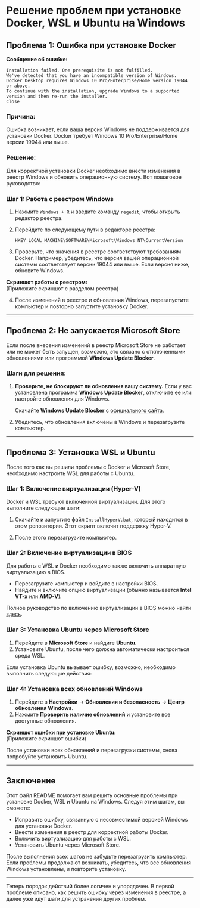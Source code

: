 # Решение проблем при установке Docker, WSL и Ubuntu на Windows

## Проблема 1: Ошибка при установке Docker

**Сообщение об ошибке:**
```
Installation failed. One prerequisite is not fulfilled.
We've detected that you have an incompatible version of Windows.
Docker Desktop requires Windows 10 Pro/Enterprise/Home version 19044 or above.
To continue with the installation, upgrade Windows to a supported version and then re-run the installer.
Close
```

### Причина:
Ошибка возникает, если ваша версия Windows не поддерживается для установки Docker. Docker требует Windows 10 Pro/Enterprise/Home версии 19044 или выше.

### Решение:
Для корректной установки Docker необходимо внести изменения в реестр Windows и обновить операционную систему. Вот пошаговое руководство:

### Шаг 1: Работа с реестром Windows

1. Нажмите `Windows + R` и введите команду `regedit`, чтобы открыть редактор реестра.

2. Перейдите по следующему пути в редакторе реестра:
   
   ```
   HKEY_LOCAL_MACHINE\SOFTWARE\Microsoft\Windows NT\CurrentVersion
   ```

3. Проверьте, что значения в реестре соответствуют требованиям Docker. Например, убедитесь, что версия вашей операционной системы соответствует версии 19044 или выше. Если версия ниже, обновите Windows.

**Скриншот работы с реестром:**  
(Приложите скриншот с разделом реестра)

4. После изменений в реестре и обновления Windows, перезапустите компьютер и повторно запустите установку Docker.

---

## Проблема 2: Не запускается Microsoft Store

Если после внесения изменений в реестр Microsoft Store не работает или не может быть запущен, возможно, это связано с отключенными обновлениями или программой **Windows Update Blocker**.

### Шаги для решения:

1. **Проверьте, не блокируют ли обновления вашу систему.** Если у вас установлена программа **Windows Update Blocker**, отключите ее или настройте обновления для Windows.

   Скачайте **Windows Update Blocker** с [официального сайта](https://www.softportal.com/software-45498-windows-update-blocker.html).

2. Убедитесь, что обновления включены в Windows и перезагрузите компьютер.

---

## Проблема 3: Установка WSL и Ubuntu

После того как вы решили проблемы с Docker и Microsoft Store, необходимо настроить WSL для работы с Ubuntu.

### Шаг 1: Включение виртуализации (Hyper-V)

Docker и WSL требуют включенной виртуализации. Для этого выполните следующие шаги:

1. Скачайте и запустите файл `InstallHyperV.bat`, который находится в этом репозитории. Этот скрипт включит поддержку Hyper-V.

2. После этого перезагрузите компьютер.

### Шаг 2: Включение виртуализации в BIOS

Для работы с WSL и Docker необходимо также включить аппаратную виртуализацию в BIOS. 

- Перезагрузите компьютер и войдите в настройки BIOS.
- Найдите и включите опцию виртуализации (обычно называется **Intel VT-x** или **AMD-V**).

Полное руководство по включению виртуализации в BIOS можно найти [здесь](https://support.bluestacks.com/hc/ru/articles/360059063711-Как-включить-аппаратную-виртуализацию-VT-в-BIOS-на-Windows-7-для-BlueStacks-5).

### Шаг 3: Установка Ubuntu через Microsoft Store

1. Перейдите в **Microsoft Store** и найдите **Ubuntu**.
2. Установите Ubuntu, после чего должна автоматически настроиться среда WSL.

Если установка Ubuntu вызывает ошибку, возможно, необходимо выполнить следующие действия:

### Шаг 4: Установка всех обновлений Windows

1. Перейдите в **Настройки** -> **Обновления и безопасность** -> **Центр обновления Windows**.
2. Нажмите **Проверить наличие обновлений** и установите все доступные обновления.

**Скриншот ошибки при установке Ubuntu:**  
(Приложите скриншот ошибки)

После установки всех обновлений и перезагрузки системы, снова попробуйте установить Ubuntu.

---

## Заключение

Этот файл README помогает вам решить основные проблемы при установке Docker, WSL и Ubuntu на Windows. Следуя этим шагам, вы сможете:

- Исправить ошибку, связанную с несовместимой версией Windows для установки Docker.
- Внести изменения в реестр для корректной работы Docker.
- Включить виртуализацию для работы с WSL.
- Установить Ubuntu через Microsoft Store.

После выполнения всех шагов не забудьте перезагрузить компьютер. Если проблемы продолжают возникать, убедитесь, что все обновления Windows установлены, и повторите установку.

---

Теперь порядок действий более логичен и упорядочен. В первой проблеме описано, как решить ошибку через изменения в реестре, а далее уже идут шаги для устранения других проблем.